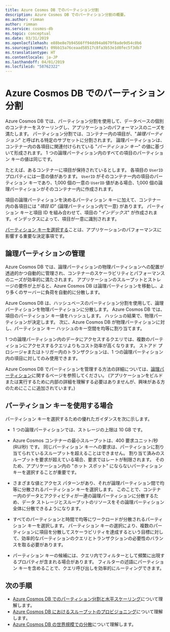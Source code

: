 ```yaml
---
title: Azure Cosmos DB でのパーティション分割
description: Azure Cosmos DB でのパーティション分割の概要。
ms.author: rimman
author: rimman
ms.service: cosmos-db
ms.topic: conceptual
ms.date: 03/31/2019
ms.openlocfilehash: e88be8e7b94566ff94dd94a8679f8ade9d54c0b6
ms.sourcegitcommit: 09bb15a76ceaad58517c8fa3b53e1d8fec5f3db7
ms.translationtype: HT
ms.contentlocale: ja-JP
ms.lasthandoff: 04/01/2019
ms.locfileid: "58762322"
---
```

# <a name="partitioning-in-azure-cosmos-db"></a>Azure Cosmos DB でのパーティション分割

Azure Cosmos DB では、パーティション分割を使用して、データベースの個別のコンテナーをスケーリングし、アプリケーションのパフォーマンスのニーズを満たします。 パーティション分割では、コンテナー内の項目が、"*論理パーティション*" と呼ばれる特定のサブセットに分割されます。 論理パーティションは、コンテナー内の各項目に関連付けられている "*パーティション キー*" の値に基づいて形成されます。 1 つの論理パーティション内のすべての項目のパーティション キーの値は同じです。

たとえば、あるコンテナーに項目が保持されているとします。 各項目の `UserID` プロパティには一意の値があります。 `UserID` がそのコンテナー内の項目のパーティション キーであり、1,000 個の一意の `UserID` 値がある場合、1,000 個の論理パーティションがそのコンテナー内に作成されます。

項目の論理パーティションを決めるパーティション キーに加えて、コンテナー内の各項目には "*項目 ID*" (論理パーティション内で一意) があります。 パーティション キーと項目 ID を組み合わせて、項目の "*インデックス*" が作成されます。インデックスによって、項目が一意に識別されます。

[パーティション キーを選択する](partitioning-overview.md#choose-partitionkey)ことは、アプリケーションのパフォーマンスに影響する重要な決定事項です。

## <a name="managing-logical-partitions"></a>論理パーティションの管理

Azure Cosmos DB では、論理パーティションの物理パーティションへの配置が透過的かつ自動的に管理され、コンテナーのスケーラビリティとパフォーマンスのニーズが効率的に満たされます。 アプリケーションのスループットとストレージの要件が上がると、Azure Cosmos DB は論理パーティションを移動し、より多くのサーバーに負荷を自動的に分散します。 

Azure Cosmos DB は、ハッシュベースのパーティション分割を使用して、論理パーティションを物理パーティションに分散します。 Azure Cosmos DB では、項目のパーティション キー値をハッシュします。 ハッシュの結果で、物理パーティションが決定します。 次に、Azure Cosmos DB が物理パーティションに対し、パーティション キー ハッシュのキー空間を均等に割り当てます。

1 つの論理パーティション内のデータにアクセスするクエリでは、複数のパーティションにアクセスするクエリよりもコスト効率が高くなります。 ストアド プロシージャまたはトリガー内のトランザクションは、1 つの論理パーティション内の項目に対してのみ使用できます。

Azure Cosmos DB でパーティションを管理する方法の詳細については、[論理パーティション](partition-data.md)に関するページを参照してください。 (アプリケーションをビルドまたは実行するために内部の詳細を理解する必要はありませんが、興味がある方のためにここに追加されています。)

## <a id="choose-partitionkey"></a>パーティション キーを使用する場合

パーティション キーを選択するための優れたガイダンスを次に示します。

* 1 つの論理パーティションでは、ストレージの上限は 10 GB です。  

* Azure Cosmos コンテナーの最小スループットは、400 要求ユニット/秒 (RU/秒) です。 同じパーティション キーへの要求は、パーティションに割り当てられているスループットを超えることはできません。 割り当て済みのスループットを要求が超えている場合、要求ではレートが制限されます。 そのため、アプリケーション内の "ホット スポット" にならないパーティション キーを選択することが重要です。

* さまざまな値とアクセス パターンがあり、それが論理パーティション間で均等に分散されるパーティション キーを選択します。 このことで、コンテナー内のデータとアクティビティが一連の論理パーティションに分散するため、データ ストレージとスループットのリソースをその論理パーティション全体に分散できるようになります。

* すべてのパーティションと時間で均等にワークロードが分散されるパーティション キーを選択します。 パーティション キーの選択により、複数のパーティションに項目を分散してスケーラビリティを達成するという目標に対して、効率的なパーティションのクエリとトランザクションの必要性のバランスを取る必要があります。

* パーティション キーの候補には、クエリ内でフィルターとして頻繁に出現するプロパティが含まれる場合があります。 フィルターの述語にパーティション キーを含めることで、クエリ呼び出しを効率的にルーティングできます。

## <a name="next-steps"></a>次の手順

* [Azure Cosmos DB でのパーティション分割と水平スケーリング](partition-data.md)について理解します。
* [Azure Cosmos DB におけるスループットのプロビジョニング](request-units.md)について理解します。
* [Azure Cosmos DB の世界規模での分散](distribute-data-globally.md)について理解します。
